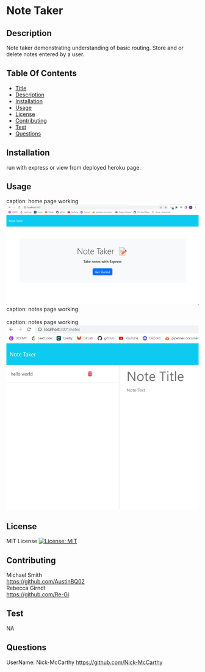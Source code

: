 # Note Taker
 ## Description 
 Note taker demonstrating understanding of basic routing. Store and or delete notes entered by a user.
 ## Table Of Contents 
 - [Title](#title) 
 - [Description](#description) 
 - [Installation](#installation) 
 - [Usage](#usage) 
 - [License](#license) 
 - [Contributing](#contributing) 
 - [Test](#test) 
 - [Questions](#questions) 
 ## Installation 
 run with express or view from deployed heroku page.
 
 ## Usage 
 
 caption: home page working
<br>
![<img src="homepage.jpg" width="250"/>](images/homepage.jpg)
<br>
caption: notes page working
<br>
![<img src="notepage.jpg" width="250"/>](images/notepage.jpg)
<br>
caption: notes page working
<br>
![<img src="savednote.jpg" width="250"/>](images/savednote.jpg)
<br>
 ## License 
 MIT License 
 [![License: MIT](https://img.shields.io/badge/License-MIT-yellow.svg)](https://opensource.org/licenses/MIT) 
 ## Contributing 
 Michael Smith 
 </br>
 https://github.com/AustinBQ02
 </br>
 Rebecca Girndt
 </br>
 https://github.com/Re-Gi
 ## Test 
 NA 
 ## Questions 
 UserName: Nick-McCarthy 
 https://github.com/Nick-McCarthy
